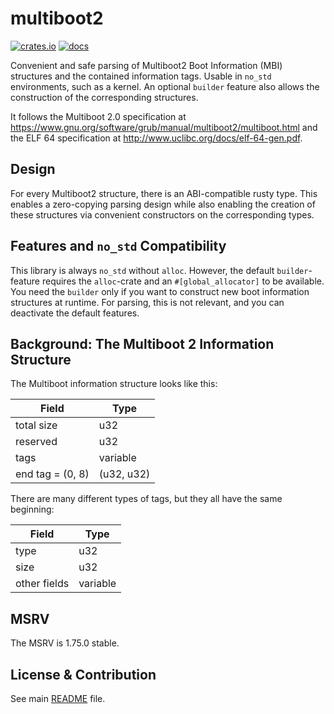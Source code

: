 # multiboot2

[![crates.io](https://img.shields.io/crates/v/multiboot2.svg)](https://crates.io/crates/multiboot2)
[![docs](https://docs.rs/multiboot2/badge.svg)](https://docs.rs/multiboot2/)

Convenient and safe parsing of Multiboot2 Boot Information (MBI)
structures and the contained information tags. Usable in `no_std` environments,
such as a kernel. An optional `builder` feature also allows the construction of
the corresponding structures.

It follows the Multiboot 2.0 specification
at https://www.gnu.org/software/grub/manual/multiboot2/multiboot.html and the
ELF 64 specification at http://www.uclibc.org/docs/elf-64-gen.pdf.

## Design

For every Multiboot2 structure, there is an ABI-compatible rusty type. This
enables a zero-copying parsing design while also enabling the creation of these
structures via convenient constructors on the corresponding types.

## Features and `no_std` Compatibility

This library is always `no_std` without `alloc`. However, the default `builder`-
feature requires the `alloc`-crate and an `#[global_allocator]` to be available.
You need the `builder` only if you want to construct new boot information
structures at runtime. For parsing, this is not relevant, and you can
deactivate the default features.

## Background: The Multiboot 2 Information Structure

The Multiboot information structure looks like this:

 Field            | Type
------------------|------------
 total size       | u32
 reserved         | u32
 tags             | variable
 end tag = (0, 8) | (u32, u32)

There are many different types of tags, but they all have the same beginning:

 Field        | Type
--------------|----------
 type         | u32
 size         | u32
 other fields | variable

## MSRV

The MSRV is 1.75.0 stable.

## License & Contribution

See main [README](https://github.com/rust-osdev/multiboot2/blob/main/README.md)
file.
